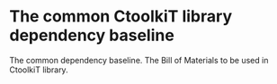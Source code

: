 # The common CtoolkiT library dependency baseline
The common dependency baseline. The Bill of Materials to be used in CtoolkiT library.
